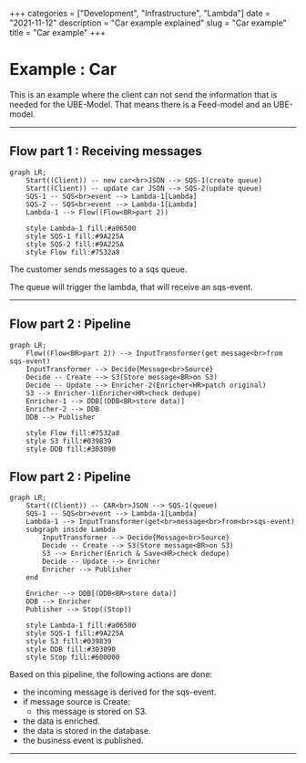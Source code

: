 +++ categories = ["Development", "Infrastructure", "Lambda"]
date = "2021-11-12"
description = "Car example explained"
slug = "Car example"
title = "Car example"
+++

# Example : Car

This is an example where the client can not send the information that is needed for the UBE-Model.
That means there is a Feed-model and an UBE-model.

----------

## Flow part 1 : Receiving messages
```mermaid
graph LR;
    Start((Client)) -- new car<br>JSON --> SQS-1(create queue)
    Start((Client)) -- update car JSON --> SQS-2(update queue)
    SQS-1 -- SQS<br>event --> Lambda-1[Lambda]
	SQS-2 -- SQS<br>event --> Lambda-1[Lambda]
	Lambda-1 --> Flow((Flow<BR>part 2))

	style Lambda-1 fill:#a06500
	style SQS-1 fill:#9A225A
	style SQS-2 fill:#9A225A
	style Flow fill:#7532a8
```
The customer sends messages to a sqs queue.

The queue will trigger the lambda, that will receive an sqs-event.

----------

## Flow part 2 : Pipeline
```mermaid
graph LR;
 	Flow((Flow<BR>part 2)) --> InputTransformer(get message<br>from sqs-event)
	InputTransformer --> Decide{Message<br>Source}
	Decide -- Create --> S3(Store message<BR>on S3)
	Decide -- Update --> Enricher-2(Enricher<HR>patch original)
	S3 --> Enricher-1(Enricher<HR>check dedupe)
	Enricher-1 --> DDB[(DDB<BR>store data)]
	Enricher-2 --> DDB
	DDB --> Publisher

	style Flow fill:#7532a8
	style S3 fill:#039839
	style DDB fill:#303090
```
## Flow part 2 : Pipeline
```mermaid
graph LR;
    Start((Client)) -- CAR<br>JSON --> SQS-1(queue)
    SQS-1 -- SQS<br>event --> Lambda-1[Lambda]
	Lambda-1 --> InputTransformer(get<br>message<br>from<br>sqs-event)
	subgraph inside Lambda
		InputTransformer --> Decide{Message<br>Source}
		Decide -- Create --> S3(Store message<BR>on S3)
		S3 --> Enricher(Enrich & Save<HR>check dedupe)
		Decide -- Update --> Enricher
		Enricher --> Publisher
	end

	Enricher --> DDB[(DDB<BR>store data)]
	DDB --> Enricher
	Publisher --> Stop((Stop))

	style Lambda-1 fill:#a06500
	style SQS-1 fill:#9A225A
	style S3 fill:#039839
	style DDB fill:#303090
	style Stop fill:#600000
```

Based on this pipeline, the following actions are done:
- the incoming message is derived for the sqs-event.
- if message source is Create:
  - this message is stored on S3.
- the data is enriched.
- the data is stored in the database.
- the business event is published.

----------
